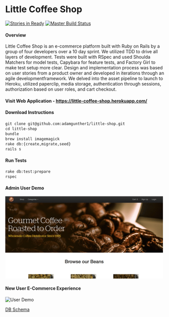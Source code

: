 # Little Coffee Shop

[![Stories in Ready](https://badge.waffle.io/iamchrissmith/little-shop.svg?label=ready&title=Ready)](http://waffle.io/iamchrissmith/little-shop) [![Master Build Status](https://semaphoreci.com/api/v1/iamchrissmith/little-shop/branches/development/badge.svg)](https://semaphoreci.com/iamchrissmith/little-shop)


#### Overview

Little Coffee Shop is an e-commerce platform built with Ruby on Rails by a group of four developers over a 10 day sprint. We utilized TDD to drive all layers of development. Tests were built with RSpec and used Shoulda Matchers for model tests, Capybara for feature tests, and Factory Girl to make test setup more clear. Design and implementation process was based on user stories from a product owner and developed in iterations through an agile developmentframework. We delved into the asset pipeline to launch to Heroku, utilized paperclip, media storage, authentication through sessions, authorization based on user roles, and cart checkout.


#### Visit Web Application - https://little-coffee-shop.herokuapp.com/


#### Download Instructions

```
git clone git@github.com:adamgunther1/little-shop.git
cd little-shop
bundle
brew install imagemagick
rake db:{create,migrate,seed}
rails s
```

#### Run Tests

```
rake db:test:prepare
rspec
```


#### Admin User Demo

<img src="https://github.com/adamgunther1/little-shop/blob/master/read_me/little_coffee_shop_admin.gif" width="500" alt="Admin User Demo">


#### New User E-Commerce Experience

<img src="https://github.com/adamgunther1/little-shop/blob/master/read_me/little_shop_user.gif" width="500" alt="User Demo">

[DB Schema](http://ondras.zarovi.cz/sql/demo/?keyword=caat-little-shop)
